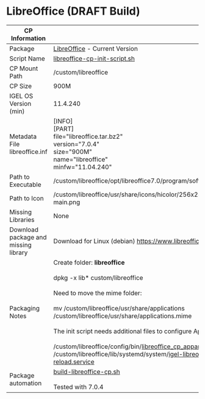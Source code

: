 # LibreOffice (DRAFT Build)

|  CP Information |            |
|--------------------|------------|
| Package | [LibreOffice](https://www.libreoffice.org) - Current Version |
| Script Name | [libreoffice-cp-init-script.sh](libreoffice-cp-init-script.sh) |
| CP Mount Path | /custom/libreoffice |
| CP Size | 900M |
| IGEL OS Version (min) | 11.4.240 |
| Metadata File <br /> libreoffice.inf | [INFO] <br /> [PART] <br /> file="libreoffice.tar.bz2" <br /> version="7.0.4" <br /> size="900M" <br /> name="libreoffice" <br /> minfw="11.04.240" |
| Path to Executable | /custom/libreoffice/opt/libreoffice7.0/program/soffice |
| Path to Icon | /custom/libreoffice/usr/share/icons/hicolor/256x256/apps/libreoffice7.0-main.png |
| Missing Libraries | None |
| Download package and missing library | Download for Linux (debian) https://www.libreoffice.com/apps |
| Packaging Notes | Create folder: **libreoffice** <br /><br /> dpkg -x lib* custom/libreoffice <br /><br /> Need to move the mime folder: <br /><br />mv /custom/libreoffice/usr/share/applications /custom/libreoffice/usr/share/applications.mime <br /><br />The init script needs additional files to configure AppArmor: <br /><br /> /custom/libreoffice/config/bin/[libreoffice_cp_apparmor_reload](libreoffice_cp_apparmor_reload) <br /> /custom/libreoffice/lib/systemd/system/[igel-libreoffice-cp-apparmor-reload.service](igel-libreoffice-cp-apparmor-reload.service) |
| Package automation | [build-libreoffice-cp.sh](build-libreoffice-cp.sh) <br /><br /> Tested with 7.0.4 |
